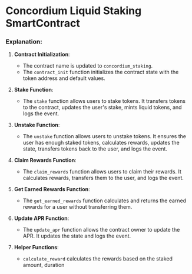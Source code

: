 # Concordium Liquid Staking SmartContract

### Explanation:

1. **Contract Initialization**:

   - The contract name is updated to `concordium_staking`.
   - The `contract_init` function initializes the contract state with the token address and default values.

2. **Stake Function**:

   - The `stake` function allows users to stake tokens. It transfers tokens to the contract, updates the user's stake, mints liquid tokens, and logs the event.

3. **Unstake Function**:

   - The `unstake` function allows users to unstake tokens. It ensures the user has enough staked tokens, calculates rewards, updates the state, transfers tokens back to the user, and logs the event.

4. **Claim Rewards Function**:

   - The `claim_rewards` function allows users to claim their rewards. It calculates rewards, transfers them to the user, and logs the event.

5. **Get Earned Rewards Function**:

   - The `get_earned_rewards` function calculates and returns the earned rewards for a user without transferring them.

6. **Update APR Function**:

   - The `update_apr` function allows the contract owner to update the APR. It updates the state and logs the event.

7. **Helper Functions**:
   - `calculate_reward` calculates the rewards based on the staked amount, duration
